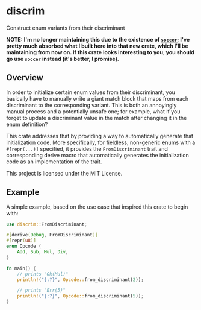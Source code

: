 # discrim
Construct enum variants from their discriminant

**NOTE: I'm no longer maintaining this due to the existence of [`soccer`](https://github.com/a-lafrance/soccer); I've pretty much absorbed what I built here into that new crate, which I'll be maintaining from now on. If this crate looks interesting to you, you should go use `soccer` instead (it's better, I promise).**

## Overview

In order to initialize certain enum values from their discriminant, you basically have to manually write a giant match block that maps from each discriminant to the corresponding variant. This is both an annoyingly manual process and a potentially unsafe one; for example, what if you forget to update a discriminant value in the match after changing it in the enum definition?

This crate addresses that by providing a way to automatically generate that initialization code. More specifically, for fieldless, non-generic enums with a `#[repr(...)]` specified, it provides the `FromDiscriminant` trait and corresponding derive macro that automatically generates the initialization code as an implementation of the trait.

This project is licensed under the MIT License.

## Example

A simple example, based on the use case that inspired this crate to begin with:
```rust
use discrim::FromDiscriminant;

#[derive(Debug, FromDiscriminant)]
#[repr(u8)]
enum Opcode {
    Add, Sub, Mul, Div,
}

fn main() {
    // prints "Ok(Mul)"
    println!("{:?}", Opcode::from_discriminant(2));

    // prints "Err(5)"
    println!("{:?}", Opcode::from_discriminant(5));
}
```
